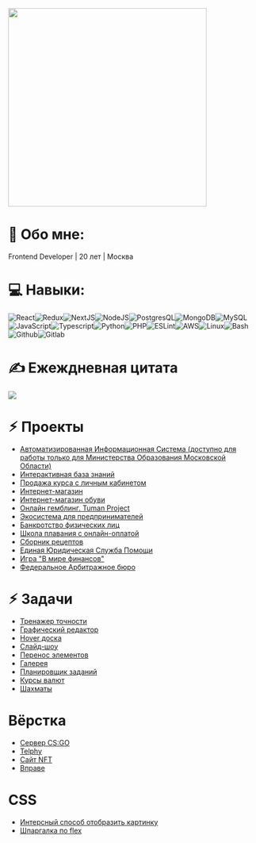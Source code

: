 <img src='https://avatars.githubusercontent.com/u/74548409?v=4' style="height: 400px;"/>

# 💫 Обо мне:
Frontend Developer | 20 лет | Москва

# 💻 Навыки:
![React](https://img.shields.io/badge/react-%2320232a.svg?style=for-the-badge&logo=react&logoColor=%2361DAFB)![Redux](https://img.shields.io/badge/Redux-593D88?style=for-the-badge&logo=redux&logoColor=white)![NextJS](https://img.shields.io/badge/Next-black?style=for-the-badge&logo=next.js&logoColor=white)![NodeJS](https://img.shields.io/badge/Node.js-43853D?style=for-the-badge&logo=node.js&logoColor=white)![PostgresQL](https://img.shields.io/badge/PostgreSQL-316192?style=for-the-badge&logo=postgresql&logoColor=white)![MongoDB](https://img.shields.io/badge/MongoDB-4EA94B?style=for-the-badge&logo=mongodb&logoColor=white)![MySQL](https://img.shields.io/badge/mysql-%2300000f.svg?style=for-the-badge&logo=mysql&logoColor=white)![JavaScript](https://img.shields.io/badge/JavaScript-F7DF1E?style=for-the-badge&logo=javascript&logoColor=black)![Typescript](https://img.shields.io/badge/TypeScript-007ACC?style=for-the-badge&logo=typescript&logoColor=white)![Python](https://img.shields.io/badge/Python-14354C?style=for-the-badge&logo=python&logoColor=white)![PHP](https://img.shields.io/badge/PHP-777BB4?style=for-the-badge&logo=php&logoColor=white)![ESLint](https://img.shields.io/badge/ESLint-4B3263?style=for-the-badge&logo=eslint&logoColor=white)![AWS](https://img.shields.io/badge/Amazon_AWS-FF9900?style=for-the-badge&logo=amazonaws&logoColor=white)![Linux](https://img.shields.io/badge/Linux-FCC624?style=for-the-badge&logo=linux&logoColor=black)![Bash](https://img.shields.io/badge/GNU%20Bash-4EAA25?style=for-the-badge&logo=GNU%20Bash&logoColor=white)![Github](  https://img.shields.io/badge/GitHub-100000?style=for-the-badge&logo=github&logoColor=white)![Gitlab](https://img.shields.io/badge/GitLab-330F63?style=for-the-badge&logo=gitlab&logoColor=white)

# ✍️ Ежеждневная цитата
![](https://quotes-github-readme.vercel.app/api?type=horizontal&theme=dark)

# ⚡︎ Проекты
<ul>
  <li><a href="https://idschool.idte.ru" target="_blank">Автоматизированная Информационная Система (доступно для работы только для Министерства Образования Московской Области)</a></li>
  <li><a href="https://cyclegram.idte.ru" target="_blank">Интерактивная база знаний</a></li>
  <li><a href="https://topbfl.ru" target="_blank">Продажа курса с личным кабинетом</a></li>
  <li><a href="https://pardelivery.ru" target="_blank">Интернет-магазин</a></li>
  <li><a href="https://github.com/Ruel1912/netology-shop" target="_blank">Интернет-магазин обуви</a></li>
  <li><a href="https://tuman.io" target="_blank">Онлайн гемблинг. Tuman Project</a></li>
  <li><a href="https://myforce.ru" target="_blank">Экосистема для предпринимателей</a></li>
  <li><a href="https://долг-списать.online" target="_blank">Банкротство физических лиц</a></li>
  <li><a href="https://smartswim.ru" target="_blank">Школа плавания с онлайн-оплатой</a></li>
  <li><a href="https://ruel1912.github.io/corus" target="_blank">Сборник рецептов</a></li>
  <li><a href="https://еюсп.рф" target="_blank">Единая Юридическая Служба Помощи</a></li>
  <li><a href="https://https://fingames.idte.ru" target="_blank">Игра "В мире финансов"</a></li>
  <li><a href="https://fablaw.ru" target="_blank">Федеральное Арбитражное бюро</a></li>
</ul>

# ⚡︎ Задачи
<ul>
  <li><a href="https://ruel1912.github.io/my-projects/App/aim" target="_blank">Тренажер точности</a></li>
  <li><a href="https://ruel1912.github.io/my-projects/App/graphics" target="_blank">Графический редактор</a></li>
  <li><a href="https://ruel1912.github.io/my-projects/App/board" target="_blank">Hover доска</a></li>
  <li><a href="https://ruel1912.github.io/my-projects/App/slider" target="_blank">Слайд-шоу</a></li>
  <li><a href="https://ruel1912.github.io/my-projects/App/dragNdrop" target="_blank">Перенос элементов</a></li>
  <li><a href="https://ruel1912.github.io/my-projects/App/gallery" target="_blank">Галерея</a></li>
  <li><a href="https://ruel1912.github.io/todo-app" target="_blank">Планировщик заданий</a></li>
  <li><a href="https://ruel1912.github.io/currency-rates" target="_blank">Курсы валют</a></li>
  <li><a href="https://ruel1912.github.io/chess" target="_blank">Шахматы</a></li>
</ul>

# Вёрстка
<ul>
  <li><a href="https://ruel1912.github.io/my-projects/Sites/csgo" target="_blank">Сервер CS:GO</a></li>
  <li><a href="https://ruel1912.github.io/my-projects/Sites/telphy" target="_blank">Telphy</a></li>
  <li><a href="https://ruel1912.github.io/my-projects/Sites/gamingSite" target="_blank">Сайт NFT</a></li>
  <li><a href="https://vprave-rnd.ru" target="_blank">Вправе</a></li>
</ul>

# CSS
<ul>
  <li><a href="https://ruel1912.github.io/my-projects/CSS/animation" target="_blank">Интерсный способ отобразить картинку</a></li>
  <li><a href="https://ruel1912.github.io/my-projects/CSS/flex" target="_blank">Шпаргалка по flex</a></li>
</ul>